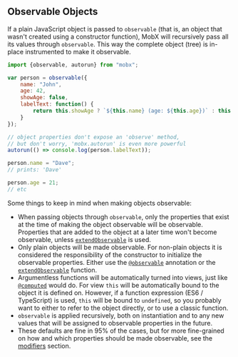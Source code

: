## Observable Objects

If a plain JavaScript object is passed to `observable` (that is, an object that wasn't created using a constructor function),
MobX will recursively pass all its values through `observable`.
This way the complete object (tree) is in-place instrumented to make it observable.

```javascript
import {observable, autorun} from "mobx";

var person = observable({
	name: "John",
	age: 42,
	showAge: false,
	labelText: function() {
		return this.showAge ? `${this.name} (age: ${this.age})` : this.name;
	}
});

// object properties don't expose an 'observe' method,
// but don't worry, 'mobx.autorun' is even more powerful
autorun(() => console.log(person.labelText));

person.name = "Dave";
// prints: 'Dave'

person.age = 21;
// etc
```

Some things to keep in mind when making objects observable:

* When passing objects through `observable`, only the properties that exist at the time of making the object observable will be observable.
Properties that are added to the object at a later time won't become observable, unless [`extendObservable`](extend-observable.md) is used.
* Only plain objects will be made observable. For non-plain objects it is considered the responsibility of the constructor to initialize the observable properties.
Either use the [`@observable`](observable.md) annotation or the [`extendObservable`](extend-observable.md) function.
* Argumentless functions will be automatically turned into views, just like [`@computed`](computed-decorator) would do. For view `this` will be automatically bound to the object it is defined on.
However, if a function expression (ES6 / TypeScript) is used, `this` will be bound to `undefined`, so you probably want to either to refer to the object directly, or to use a classic function.
* `observable` is applied recursively, both on instantiation and to any new values that will be assigned to observable properties in the future.
* These defaults are fine in 95% of the cases, but for more fine-grained on how and which properties should be made observable, see the [modifiers](modifiers.md) section.

